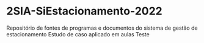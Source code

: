 # 2SIA-SiEstacionamento-2022
Repositório de fontes de programas e documentos do sistema de gestão de estacionamento
Estudo de caso aplicado em aulas
Teste